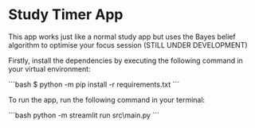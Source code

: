 <h1>Study Timer App</h1>
<p>This app works just like a normal study app but uses the Bayes belief algorithm to optimise your focus session (STILL UNDER DEVELOPMENT)</p>

<p>Firstly, install the dependencies by executing the following command in your virtual environment:</p>
```bash
$ python -m pip install -r requirements.txt
```

<p>To run the app, run the following command in your terminal:</p>
```bash
python -m streamlit run src\main.py
```
